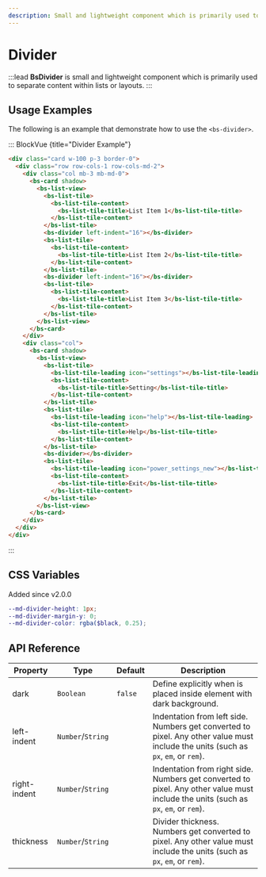 ```yaml
---
description: Small and lightweight component which is primarily used to separate content within lists or layouts. 
---
```


# Divider

:::lead
**BsDivider** is small and lightweight component which is primarily used to separate
content within lists or layouts.
:::


## Usage Examples

The following is an example that demonstrate how to use the `<bs-divider>`.

::: BlockVue {title="Divider Example"}

```html
<div class="card w-100 p-3 border-0">
  <div class="row row-cols-1 row-cols-md-2">
    <div class="col mb-3 mb-md-0">
      <bs-card shadow>
        <bs-list-view>
          <bs-list-tile>
            <bs-list-tile-content>
              <bs-list-tile-title>List Item 1</bs-list-tile-title>
            </bs-list-tile-content>
          </bs-list-tile>
          <bs-divider left-indent="16"></bs-divider>
          <bs-list-tile>
            <bs-list-tile-content>
              <bs-list-tile-title>List Item 2</bs-list-tile-title>
            </bs-list-tile-content>
          </bs-list-tile>
          <bs-divider left-indent="16"></bs-divider>
          <bs-list-tile>
            <bs-list-tile-content>
              <bs-list-tile-title>List Item 3</bs-list-tile-title>
            </bs-list-tile-content>
          </bs-list-tile>
        </bs-list-view>
      </bs-card>
    </div>
    <div class="col">
      <bs-card shadow>
        <bs-list-view>
          <bs-list-tile>
            <bs-list-tile-leading icon="settings"></bs-list-tile-leading>
            <bs-list-tile-content>
              <bs-list-tile-title>Setting</bs-list-tile-title>
            </bs-list-tile-content>
          </bs-list-tile>
          <bs-list-tile>
            <bs-list-tile-leading icon="help"></bs-list-tile-leading>
            <bs-list-tile-content>
              <bs-list-tile-title>Help</bs-list-tile-title>
            </bs-list-tile-content>
          </bs-list-tile>
          <bs-divider></bs-divider>
          <bs-list-tile>
            <bs-list-tile-leading icon="power_settings_new"></bs-list-tile-leading>
            <bs-list-tile-content>
              <bs-list-tile-title>Exit</bs-list-tile-title>
            </bs-list-tile-content>
          </bs-list-tile>
        </bs-list-view>
      </bs-card>
    </div>
  </div>
</div>
```
:::


## CSS Variables

<SmallNote color="teal">Added since v2.0.0</SmallNote>

```scss
--md-divider-height: 1px;
--md-divider-margin-y: 0;
--md-divider-color: rgba($black, 0.25);

```


## API Reference

<BsTabs v-model="tabs1active" variant="material" color="grey-700" class="doc-api-reference">
  <BsTab label="Props" url="#api-reference">
    <div class="doc-table-responsive doc-table-props">

| Property     | Type        | Default  | Description |
|--------------|-------------|----------|-------------|
| dark         | `Boolean`   | `false`  | Define explicitly when is placed inside element with dark background. |
| left-indent  | `Number`/`String` |    | Indentation from left side. Numbers get converted to pixel. Any other value must include the units (such as `px`, `em`, or `rem`). |
| right-indent | `Number`/`String` |    | Indentation from right side. Numbers get converted to pixel. Any other value must include the units (such as `px`, `em`, or `rem`). |
| thickness    | `Number`/`String` |    | Divider thickness. Numbers get converted to pixel. Any other value must include the units (such as `px`, `em`, or `rem`). |

</div>
  </BsTab>
</BsTabs>


<script lang="ts" setup>
import { ref } from 'vue';

const tabs1active = ref(0);
</script>

